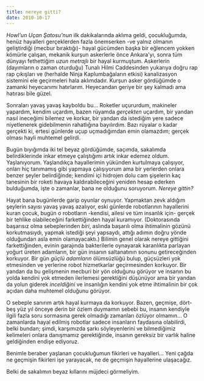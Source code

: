 ```yaml
---
title: nereye gitti?
date: 2010-10-17
---
```


*Howl'un Uçan Şatosu'nun* ilk dakikalarında aklıma geldi, çocukluğumda,
henüz hayalleri gerçeklerden fazla önemserken -ve yalnız olmanın
geliştirdiği (mecbur bıraktığı)- hayal gücümden başka bir eğlencem
yokken kömürle çalışan, mekanik kurşun askerlerle önce Ankara'yı, sonra
tüm dünyayı fethettiğim *uzun metrajlı* bir hayal kurmuştum. Askerlerin
(dayımların o zaman oturduğu) Tunalı Hilmi Caddesinden yukarıya doğru
rap rap çıkışları ve (herhalde Ninja Kaplumbağaların etkisi)
kanalizasyon sistemini ele geçirmeleri hala aklımdadır. Kurşun asker
gördüğümde o zamanki heyecanımı hatırlarım. Heyecandan geriye bir şey
kalmadı ama hatırası bile güzel.

Sonraları yavaş yavaş kayboldu bu… Roketler uçururdum, makineler
yapardım, kendim uçardım, bazen rüyamda *gerçekten* uçardım, bir yandan
nasıl ineceğimi bilemez ve korkar, bir yandan da istediğim yere sadece
niyetlenerek gidebilmenin rahatlığına bayılırdım. Bazı rüyalar o kadar
gerçekti ki, ertesi günlerde uçup uçmadığımdan emin olamazdım; gerçek
olması hayli muhtemel gelirdi.

Bugün bıyığımda iki tel beyaz gördüğümde, saçımda, sakalımda
belirdiklerinde inkar etmeye çalıştığımı artık inkar edemez oldum.
Yaşlanıyorum. Yaşlandıkça hayallerimin yükünden kurtulmaya çalışıyor,
onları hiç tanımamış gibi yapmaya çalışıyorum ama bir yerlerden onlara
benzer şeyler belirdiğinde; kendimi içi hidrojen dolu cam şişelerin kaç
tanesinin bir roketi havaya kaldırabileceğini yeniden hesap ederken
bulduğumda, işte o zamanlar, bana ne olduğunu soruyorum. *Nereye
gittin?*

Hayat bana bugünlerde garip oyunlar oynuyor. Yapmaktan zevk aldığım
şeylerin sayısı yavaş yavaş azalıyor, eski günlerde robotlarının
hayallerini kuran çocuk, bugün o robotların -kendisi, ailesi ve tüm
insanlık için- gerçek bir tehlike olabileceğini farkettiğinden hayal
kuramıyor. (Doktorasında başarısız olma sebeplerinden *biri*, aslında
başarılı olma ihtimalinin gözünü korkutmasıydı, yapmak istediği şeyi
yapsaydı, attığı adımın doğru yönde olduğundan asla emin olamayacaktı.)
Bilimin genel olarak nereye gittiğini farkettiğinden, evinin garajında
bakterilerle oynayarak karanlıkta parlayan yoğurt üreten adamların, bir
gün insanın saltanatının sonunu getireceğinden korkuyor. Bir gün *güçlü
adamların* ölümsüzlüğü bulup, güçsüzleri yok etmesinden ve yerlerine
robot hizmetkarlar geçirmesinden korkuyor. Bir yandan da bu gelişmenin
mecburi bir yön olduğunu görüyor ve insanın bu yolda kendini yok etmeden
ilerlemesi gerektiğini düşünüyor ama bir yandan da yolun giderek
*inceldiğini* ve insanlığın kendini yok etme ihtimalinin bir çok açıdan
daha muhtemel olduğunu görüyor.

O sebeple sanırım artık hayal kurmaya da korkuyor. Bazen, geçmişe,
dört-beş yüz yıl önceye derin bir özlem duymamın sebebi bu, insanın
kendiyle ilgili fazla soru sormasına gerek olmadığı zamanları özlüyor
olmamın… O zamanlarda hayal edilmiş robotlar sadece insanların faydasına
olabilirdi, belki bundan; şimdi, karşımızda şarkı söyleyenlerini ve
bilmediğimiz kelimeleri onlara danışmamız gerektiğinde, insanın gereksiz
bir varlık haline geldiğinden endişe ediyoruz.

Benimle beraber yaşlanan çocukluğumun fikirleri ve hayalleri… Yeni çağda
ne geçmişin fikirleri işe yarayacak, ne de geçmişin hayallerine
ulaşacağız.

Belki de sakalımın beyaz kıllarını müjdeci görmeliyim.

